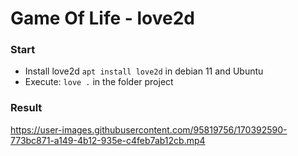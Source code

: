# Game Of Life - love2d

### Start
* Install love2d `apt install love2d` in debian 11 and Ubuntu
* Execute: `love .` in the folder project

### Result

https://user-images.githubusercontent.com/95819756/170392590-773bc871-a149-4b12-935e-c4feb7ab12cb.mp4

